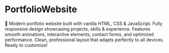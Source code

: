 # PortfolioWebsite
💼 Modern portfolio website built with vanilla HTML, CSS &amp; JavaScript. Fully responsive design showcasing projects, skills &amp; experience. Features smooth animations, interactive elements, contact forms, and optimized performance. Clean, professional layout that adapts perfectly to all devices. Ready to customize!
